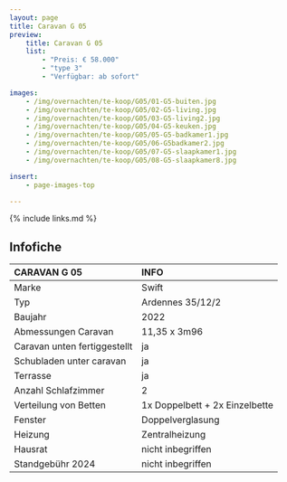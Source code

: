 ```yaml
---
layout: page
title: Caravan G 05
preview:
    title: Caravan G 05
    list:
        - "Preis: € 58.000"
        - "type 3"
        - "Verfügbar: ab sofort"

images:
    - /img/overnachten/te-koop/G05/01-G5-buiten.jpg
    - /img/overnachten/te-koop/G05/02-G5-living.jpg
    - /img/overnachten/te-koop/G05/03-G5-living2.jpg
    - /img/overnachten/te-koop/G05/04-G5-keuken.jpg
    - /img/overnachten/te-koop/G05/05-G5-badkamer1.jpg
    - /img/overnachten/te-koop/G05/06-G5badkamer2.jpg
    - /img/overnachten/te-koop/G05/07-G5-slaapkamer1.jpg
    - /img/overnachten/te-koop/G05/08-G5-slaapkamer8.jpg

insert:
    - page-images-top

---
```


{% include links.md %}

## Infofiche

CARAVAN G 05                | INFO        |
:---------------------------|:------------|
Marke                       |Swift
Typ                         |Ardennes 35/12/2
Baujahr                     |2022
Abmessungen Caravan         |11,35 x 3m96
Caravan unten fertiggestellt|ja
Schubladen unter caravan    |ja
Terrasse                    |ja
Anzahl Schlafzimmer         |2
Verteilung von Betten       |1x Doppelbett + 2x Einzelbette
Fenster                     |Doppelverglasung
Heizung                     |Zentralheizung
Hausrat                     |nicht inbegriffen
Standgebühr 2024            |nicht inbegriffen
